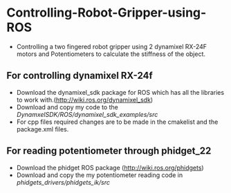 # Controlling-Robot-Gripper-using-ROS
- Controlling a two fingered robot gripper using 2 dynamixel RX-24F motors and Potentiometers to calculate the stiffness of the object.
## For controlling dynamixel RX-24f
- Download the dynamixel_sdk package for ROS which has all the libraries to work with.(http://wiki.ros.org/dynamixel_sdk)
- Download and copy my code to the *DynamxelSDK/ROS/dynamixel_sdk_examples/src*
- For cpp files required changes are to be made in the cmakelist and the package.xml files.
## For reading potentiometer through phidget_22 
- Download the phidget ROS package (http://wiki.ros.org/phidgets)
- Download and copy the my potentiometer reading code in *phidgets_drivers/phidgets_ik/src*
